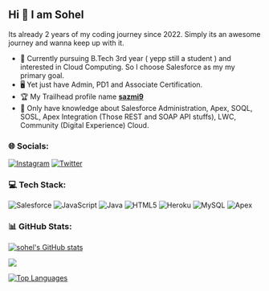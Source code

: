 ## Hi 👋 I am Sohel

Its already 2 years of my coding journey since 2022. Simply its an awesome journey and wanna keep up with it.  

- 🧍  Currently pursuing B.Tech 3rd year ( yepp still a student ) and interested in Cloud Computing. So I choose Salesforce as my my primary goal.
- 🖥️  Yet just have Admin, PD1 and Associate Certification.
- 🏆  My Trailhead profile name **[sazmi9](https://www.salesforce.com/trailblazer/sazmi9)**
- 🧠  Only have knowledge about Salesforce Administration, Apex, SOQL, SOSL, Apex Integration (Those REST and SOAP API stuffs), LWC, Community (Digital Experience) Cloud.
  
### 🌐 Socials:
[![Instagram](https://img.shields.io/badge/Instagram-%23E4405F.svg?logo=Instagram&logoColor=white)](https://instagram.com/_sohel_azmi) [![Twitter](https://img.shields.io/badge/Twitter-%231DA1F2.svg?logo=Twitter&logoColor=white)](https://twitter.com/sohel_azmi11) 

### 💻 Tech Stack:
![Salesforce](https://img.shields.io/badge/Salesforce-00A1E0?style=flat&logo=Salesforce&logoColor=white) ![JavaScript](https://img.shields.io/badge/javascript-%23323330.svg?style=flat&logo=javascript&logoColor=%23F7DF1E) ![Java](https://img.shields.io/badge/java-%23ED8B00.svg?style=flat&logo=openjdk&logoColor=white) ![HTML5](https://img.shields.io/badge/html5-%23E34F26.svg?style=flat&logo=html5&logoColor=white) ![Heroku](https://img.shields.io/badge/heroku-%23430098.svg?style=flat&logo=heroku&logoColor=white) ![MySQL](https://img.shields.io/badge/mysql-%2300000f.svg?style=flat&logo=mysql&logoColor=white) ![Apex](https://img.shields.io/badge/MongoDB-%234ea94b.svg?style=flat&logo=mongodb&logoColor=white) 

### 📊 GitHub Stats:
<a href="http://www.github.com/sohelazmi"><img src="https://github-readme-stats.vercel.app/api?username=sohelazmi&show_icons=true&hide=issues,&count_private=true&title_color=ec4899&text_color=3382ed&icon_color=444e59&bg_color=181824&hide_border=true&show_icons=true" alt="sohel's GitHub stats" /></a>


<a href="http://www.github.com/sohelazmi"><img src="https://github-readme-streak-stats.herokuapp.com/?user=sohelazmi&stroke=3382ed&background=181824&ring=ec4899&fire=ec4899&currStreakNum=3382ed&currStreakLabel=ec4899&sideNums=3382ed&sideLabels=3382ed&dates=3382ed&hide_border=true" /></a>

<a href="https://github.com/sohelazmi" align="left"><img src="https://github-readme-stats.vercel.app/api/top-langs/?username=sohelazmi&langs_count=4&title_color=ec4899&text_color=3382ed&icon_color=444e59&bg_color=181824&hide_border=true&locale=en&custom_title=Top%20%Languages" alt="Top Languages"/></a>
